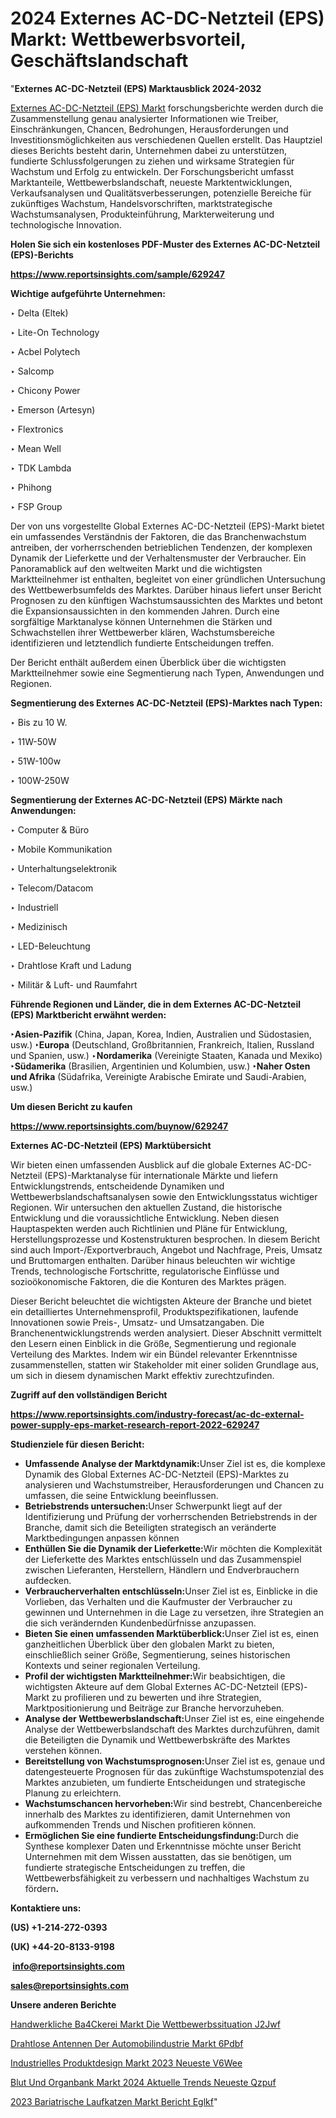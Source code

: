 # 2024 Externes AC-DC-Netzteil (EPS) Markt: Wettbewerbsvorteil, Geschäftslandschaft

"<strong><b>Externes AC-DC-Netzteil (EPS) Marktausblick 2024-2032</b></strong>

<a href=https://www.reportsinsights.com/sample/629247>Externes AC-DC-Netzteil (EPS) Markt</a> forschungsberichte werden durch die Zusammenstellung genau analysierter Informationen wie Treiber, Einschränkungen, Chancen, Bedrohungen, Herausforderungen und Investitionsmöglichkeiten aus verschiedenen Quellen erstellt. Das Hauptziel dieses Berichts besteht darin, Unternehmen dabei zu unterstützen, fundierte Schlussfolgerungen zu ziehen und wirksame Strategien für Wachstum und Erfolg zu entwickeln. Der Forschungsbericht umfasst Marktanteile, Wettbewerbslandschaft, neueste Marktentwicklungen, Verkaufsanalysen und Qualitätsverbesserungen, potenzielle Bereiche für zukünftiges Wachstum, Handelsvorschriften, marktstrategische Wachstumsanalysen, Produkteinführung, Markterweiterung und technologische Innovation.

<strong><b>Holen Sie sich ein kostenloses PDF-Muster des Externes AC-DC-Netzteil (EPS)-Berichts</b></strong>

<a href=https://www.reportsinsights.com/sample/629247><strong><u>https://www.reportsinsights.com/sample/629247</u></strong></a>

<strong>Wichtige aufgeführte Unternehmen:</strong>

‣ Delta (Eltek)

‣ Lite-On Technology

‣ Acbel Polytech

‣ Salcomp

‣ Chicony Power

‣ Emerson (Artesyn)

‣ Flextronics

‣ Mean Well

‣ TDK Lambda

‣ Phihong

‣ FSP Group

Der von uns vorgestellte Global Externes AC-DC-Netzteil (EPS)-Markt bietet ein umfassendes Verständnis der Faktoren, die das Branchenwachstum antreiben, der vorherrschenden betrieblichen Tendenzen, der komplexen Dynamik der Lieferkette und der Verhaltensmuster der Verbraucher. Ein Panoramablick auf den weltweiten Markt und die wichtigsten Marktteilnehmer ist enthalten, begleitet von einer gründlichen Untersuchung des Wettbewerbsumfelds des Marktes. Darüber hinaus liefert unser Bericht Prognosen zu den künftigen Wachstumsaussichten des Marktes und betont die Expansionsaussichten in den kommenden Jahren. Durch eine sorgfältige Marktanalyse können Unternehmen die Stärken und Schwachstellen ihrer Wettbewerber klären, Wachstumsbereiche identifizieren und letztendlich fundierte Entscheidungen treffen.

Der Bericht enthält außerdem einen Überblick über die wichtigsten Marktteilnehmer sowie eine Segmentierung nach Typen, Anwendungen und Regionen.

<strong>Segmentierung des Externes AC-DC-Netzteil (EPS)-Marktes nach Typen:</strong>

‣ Bis zu 10 W.

‣ 11W-50W

‣ 51W-100w

‣ 100W-250W

<strong>Segmentierung der Externes AC-DC-Netzteil (EPS) Märkte nach Anwendungen:</strong>

‣ Computer & Büro

‣ Mobile Kommunikation

‣ Unterhaltungselektronik

‣ Telecom/Datacom

‣ Industriell

‣ Medizinisch

‣ LED-Beleuchtung

‣ Drahtlose Kraft und Ladung

‣ Militär & Luft- und Raumfahrt

<strong><b>Führende Regionen und Länder, die in dem Externes AC-DC-Netzteil (EPS) Marktbericht erwähnt werden:</b></strong>

<strong><b>‣Asien-Pazifik</b></strong> (China, Japan, Korea, Indien, Australien und Südostasien, usw.)
<strong><b>‣Europa</b></strong> (Deutschland, Großbritannien, Frankreich, Italien, Russland und Spanien, usw.)
‣<strong><b>Nordamerika</b></strong> (Vereinigte Staaten, Kanada und Mexiko)
<strong><b>‣Südamerika</b></strong> (Brasilien, Argentinien und Kolumbien, usw.)
<strong><b>‣Naher Osten und Afrika</b></strong> (Südafrika, Vereinigte Arabische Emirate und Saudi-Arabien, usw.)

<strong>Um diesen Bericht zu kaufen</strong>

<a href=https://www.reportsinsights.com/buynow/629247><strong><u>https://www.reportsinsights.com/buynow/629247</u></strong></a>

<strong>Externes AC-DC-Netzteil (EPS) Marktübersicht</strong>

Wir bieten einen umfassenden Ausblick auf die globale Externes AC-DC-Netzteil (EPS)-Marktanalyse für internationale Märkte und liefern Entwicklungstrends, entscheidende Dynamiken und Wettbewerbslandschaftsanalysen sowie den Entwicklungsstatus wichtiger Regionen. Wir untersuchen den aktuellen Zustand, die historische Entwicklung und die voraussichtliche Entwicklung. Neben diesen Hauptaspekten werden auch Richtlinien und Pläne für Entwicklung, Herstellungsprozesse und Kostenstrukturen besprochen. In diesem Bericht sind auch Import-/Exportverbrauch, Angebot und Nachfrage, Preis, Umsatz und Bruttomargen enthalten. Darüber hinaus beleuchten wir wichtige Trends, technologische Fortschritte, regulatorische Einflüsse und sozioökonomische Faktoren, die die Konturen des Marktes prägen.

Dieser Bericht beleuchtet die wichtigsten Akteure der Branche und bietet ein detailliertes Unternehmensprofil, Produktspezifikationen, laufende Innovationen sowie Preis-, Umsatz- und Umsatzangaben. Die Branchenentwicklungstrends werden analysiert. Dieser Abschnitt vermittelt den Lesern einen Einblick in die Größe, Segmentierung und regionale Verteilung des Marktes. Indem wir ein Bündel relevanter Erkenntnisse zusammenstellen, statten wir Stakeholder mit einer soliden Grundlage aus, um sich in diesem dynamischen Markt effektiv zurechtzufinden.

<strong>Zugriff auf den vollständigen Bericht</strong>

<a href=https://www.reportsinsights.com/industry-forecast/ac-dc-external-power-supply-eps-market-research-report-2022-629247><strong>https://www.reportsinsights.com/industry-forecast/ac-dc-external-power-supply-eps-market-research-report-2022-629247</strong></a>

<strong>Studienziele für diesen Bericht:</strong>
<ul>
  <li><strong>Umfassende Analyse der Marktdynamik:</strong>Unser Ziel ist es, die komplexe Dynamik des Global Externes AC-DC-Netzteil (EPS)-Marktes zu analysieren und Wachstumstreiber, Herausforderungen und Chancen zu umfassen, die seine Entwicklung beeinflussen.</li>
  <li><strong>Betriebstrends untersuchen:</strong>Unser Schwerpunkt liegt auf der Identifizierung und Prüfung der vorherrschenden Betriebstrends in der Branche, damit sich die Beteiligten strategisch an veränderte Marktbedingungen anpassen können</li>
  <li><strong>Enthüllen Sie die Dynamik der Lieferkette:</strong>Wir möchten die Komplexität der Lieferkette des Marktes entschlüsseln und das Zusammenspiel zwischen Lieferanten, Herstellern, Händlern und Endverbrauchern aufdecken.</li>
  <li><strong>Verbraucherverhalten entschlüsseln:</strong>Unser Ziel ist es, Einblicke in die Vorlieben, das Verhalten und die Kaufmuster der Verbraucher zu gewinnen und Unternehmen in die Lage zu versetzen, ihre Strategien an die sich verändernden Kundenbedürfnisse anzupassen.</li>
  <li><strong>Bieten Sie einen umfassenden Marktüberblick:</strong>Unser Ziel ist es, einen ganzheitlichen Überblick über den globalen Markt zu bieten, einschließlich seiner Größe, Segmentierung, seines historischen Kontexts und seiner regionalen Verteilung.</li>
  <li><strong>Profil der wichtigsten Marktteilnehmer:</strong>Wir beabsichtigen, die wichtigsten Akteure auf dem Global Externes AC-DC-Netzteil (EPS)-Markt zu profilieren und zu bewerten und ihre Strategien, Marktpositionierung und Beiträge zur Branche hervorzuheben.</li>
  <li><strong>Analyse der Wettbewerbslandschaft:</strong>Unser Ziel ist es, eine eingehende Analyse der Wettbewerbslandschaft des Marktes durchzuführen, damit die Beteiligten die Dynamik und Wettbewerbskräfte des Marktes verstehen können.</li>
  <li><strong>Bereitstellung von Wachstumsprognosen:</strong>Unser Ziel ist es, genaue und datengesteuerte Prognosen für das zukünftige Wachstumspotenzial des Marktes anzubieten, um fundierte Entscheidungen und strategische Planung zu erleichtern.</li>
  <li><strong>Wachstumschancen hervorheben:</strong>Wir sind bestrebt, Chancenbereiche innerhalb des Marktes zu identifizieren, damit Unternehmen von aufkommenden Trends und Nischen profitieren können.</li>
  <li><strong>Ermöglichen Sie eine fundierte Entscheidungsfindung:</strong>Durch die Synthese komplexer Daten und Erkenntnisse möchte unser Bericht Unternehmen mit dem Wissen ausstatten, das sie benötigen, um fundierte strategische Entscheidungen zu treffen, die Wettbewerbsfähigkeit zu verbessern und nachhaltiges Wachstum zu fördern<strong>.</strong></li>
</ul>
<strong>Kontaktiere uns:</strong>

<strong>(US) +1-214-272-0393</strong>

<strong>(UK) +44-20-8133-9198</strong>

<strong> </strong><a href=info@reportsinsights.com><strong><u>info@reportsinsights.com</u></strong></a>

<a href=sales@reportsinsights.com><strong><u>sales@reportsinsights.com</u></strong></a>

<strong>Unsere anderen Berichte</strong>

<a href=https://de.linkedin.com/pulse/handwerkliche-b%C3%A4ckerei-markt-die-wettbewerbssituation-j2jwf/>Handwerkliche Ba4Ckerei Markt Die Wettbewerbssituation J2Jwf</a>

<a href=https://de.linkedin.com/pulse/drahtlose-antennen-der-automobilindustrie-markt-6pdbf/>Drahtlose Antennen Der Automobilindustrie Markt 6Pdbf</a>

<a href=https://de.linkedin.com/pulse/industrielles-produktdesign-markt-2023-neueste-v6wee/>Industrielles Produktdesign Markt 2023 Neueste V6Wee</a>

<a href=https://de.linkedin.com/pulse/blut-und-organbank-markt-2024-aktuelle-trends-neueste-qzpuf/>Blut Und Organbank Markt 2024 Aktuelle Trends Neueste Qzpuf</a>

<a href=https://de.linkedin.com/pulse/2023-bariatrische-laufkatzen-markt-bericht-eglkf/>2023 Bariatrische Laufkatzen Markt Bericht Eglkf</a>"

